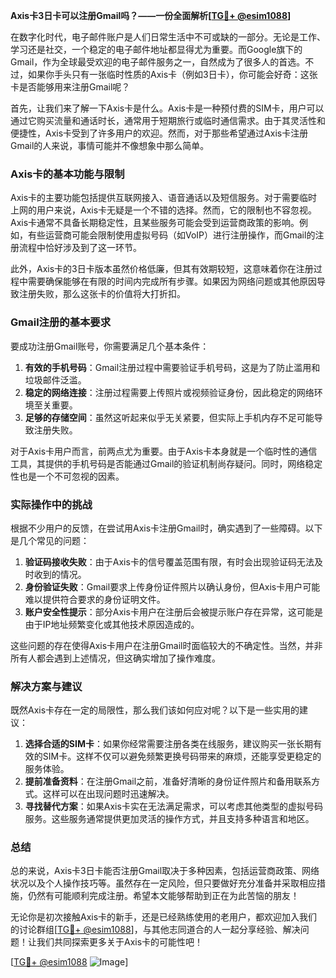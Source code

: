 **Axis卡3日卡可以注册Gmail吗？——一份全面解析[[TG💪+ @esim1088](https://t.me/s/esim1088)]**

在数字化时代，电子邮件账户是人们日常生活中不可或缺的一部分。无论是工作、学习还是社交，一个稳定的电子邮件地址都显得尤为重要。而Google旗下的Gmail，作为全球最受欢迎的电子邮件服务之一，自然成为了很多人的首选。不过，如果你手头只有一张临时性质的Axis卡（例如3日卡），你可能会好奇：这张卡是否能够用来注册Gmail呢？

首先，让我们来了解一下Axis卡是什么。Axis卡是一种预付费的SIM卡，用户可以通过它购买流量和通话时长，通常用于短期旅行或临时通信需求。由于其灵活性和便捷性，Axis卡受到了许多用户的欢迎。然而，对于那些希望通过Axis卡注册Gmail的人来说，事情可能并不像想象中那么简单。

### Axis卡的基本功能与限制

Axis卡的主要功能包括提供互联网接入、语音通话以及短信服务。对于需要临时上网的用户来说，Axis卡无疑是一个不错的选择。然而，它的限制也不容忽视。Axis卡通常不具备长期稳定性，且某些服务可能会受到运营商政策的影响。例如，有些运营商可能会限制使用虚拟号码（如VoIP）进行注册操作，而Gmail的注册流程中恰好涉及到了这一环节。

此外，Axis卡的3日卡版本虽然价格低廉，但其有效期较短，这意味着你在注册过程中需要确保能够在有限的时间内完成所有步骤。如果因为网络问题或其他原因导致注册失败，那么这张卡的价值将大打折扣。

### Gmail注册的基本要求

要成功注册Gmail账号，你需要满足几个基本条件：

1. **有效的手机号码**：Gmail注册过程中需要验证手机号码，这是为了防止滥用和垃圾邮件泛滥。
2. **稳定的网络连接**：注册过程需要上传照片或视频验证身份，因此稳定的网络环境至关重要。
3. **足够的存储空间**：虽然这听起来似乎无关紧要，但实际上手机内存不足可能导致注册失败。

对于Axis卡用户而言，前两点尤为重要。由于Axis卡本身就是一个临时性的通信工具，其提供的手机号码是否能通过Gmail的验证机制尚存疑问。同时，网络稳定性也是一个不可忽视的因素。

### 实际操作中的挑战

根据不少用户的反馈，在尝试用Axis卡注册Gmail时，确实遇到了一些障碍。以下是几个常见的问题：

1. **验证码接收失败**：由于Axis卡的信号覆盖范围有限，有时会出现验证码无法及时收到的情况。
2. **身份验证失败**：Gmail要求上传身份证件照片以确认身份，但Axis卡用户可能难以提供符合要求的身份证明文件。
3. **账户安全性提示**：部分Axis卡用户在注册后会被提示账户存在异常，这可能是由于IP地址频繁变化或其他技术原因造成的。

这些问题的存在使得Axis卡用户在注册Gmail时面临较大的不确定性。当然，并非所有人都会遇到上述情况，但这确实增加了操作难度。

### 解决方案与建议

既然Axis卡存在一定的局限性，那么我们该如何应对呢？以下是一些实用的建议：

1. **选择合适的SIM卡**：如果你经常需要注册各类在线服务，建议购买一张长期有效的SIM卡。这样不仅可以避免频繁更换号码带来的麻烦，还能享受更稳定的服务体验。
2. **提前准备资料**：在注册Gmail之前，准备好清晰的身份证件照片和备用联系方式。这样可以在出现问题时迅速解决。
3. **寻找替代方案**：如果Axis卡实在无法满足需求，可以考虑其他类型的虚拟号码服务。这些服务通常提供更加灵活的操作方式，并且支持多种语言和地区。

### 总结

总的来说，Axis卡3日卡能否注册Gmail取决于多种因素，包括运营商政策、网络状况以及个人操作技巧等。虽然存在一定风险，但只要做好充分准备并采取相应措施，仍然有可能顺利完成注册。希望本文能够帮助到正在为此苦恼的朋友！

无论你是初次接触Axis卡的新手，还是已经熟练使用的老用户，都欢迎加入我们的讨论群组[[TG💪+ @esim1088](https://t.me/s/esim1088)]，与其他志同道合的人一起分享经验、解决问题！让我们共同探索更多关于Axis卡的可能性吧！

[[TG💪+ @esim1088](https://t.me/s/esim1088) ![Image](https://i.postimg.cc/4NQfJmqS/Snipaste-2025-05-13-00-14-12.png)]